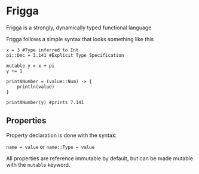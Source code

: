 # Frigga

Frigga is a strongly, dynamically typed functional language

Frigga follows a simple syntax that looks something like this 
```
x = 3 #Type inferred to Int
pi::Dec = 3.141 #Explicit Type Specification

mutable y = x + pi
y += 1

printANumber = (value::Num) -> {
    println(value)
}

printANumber(y) #prints 7.141
```

## Properties

Property declaration is done with the syntax:

`name = value`
or `name::Type = value`

All properties are reference immutable by default,
but can be made mutable with the `mutable` keyword. 
